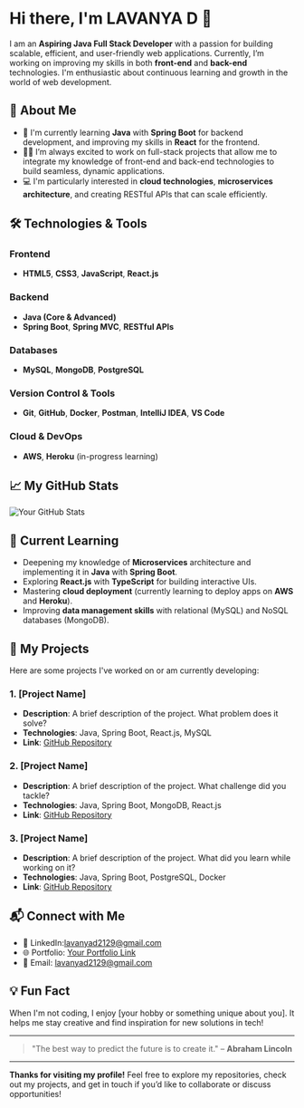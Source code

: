 # Hi there, I'm LAVANYA D 👋

I am an **Aspiring Java Full Stack Developer** with a passion for building scalable, efficient, and user-friendly web applications. Currently, I’m working on improving my skills in both **front-end** and **back-end** technologies. I'm enthusiastic about continuous learning and growth in the world of web development.

## 🚀 About Me

- 🌱 I'm currently learning **Java** with **Spring Boot** for backend development, and improving my skills in **React** for the frontend.
- 👨‍💻 I’m always excited to work on full-stack projects that allow me to integrate my knowledge of front-end and back-end technologies to build seamless, dynamic applications.
- 💻 I'm particularly interested in **cloud technologies**, **microservices architecture**, and creating RESTful APIs that can scale efficiently.

## 🛠️ Technologies & Tools

### **Frontend**
- **HTML5**, **CSS3**, **JavaScript**, **React.js**
  
### **Backend**
- **Java (Core & Advanced)**
- **Spring Boot**, **Spring MVC**, **RESTful APIs**
  
### **Databases**
- **MySQL**, **MongoDB**, **PostgreSQL**

### **Version Control & Tools**
- **Git**, **GitHub**, **Docker**, **Postman**, **IntelliJ IDEA**, **VS Code**

### **Cloud & DevOps**
- **AWS**, **Heroku** (in-progress learning)

## 📈 My GitHub Stats

![Your GitHub Stats](https://github-readme-stats.vercel.app/api?username=[YourGitHubUsername]&show_icons=true&hide_title=true&count_private=true&hide=prs&theme=radical)

## 🔭 Current Learning

- Deepening my knowledge of **Microservices** architecture and implementing it in **Java** with **Spring Boot**.
- Exploring **React.js** with **TypeScript** for building interactive UIs.
- Mastering **cloud deployment** (currently learning to deploy apps on **AWS** and **Heroku**).
- Improving **data management skills** with relational (MySQL) and NoSQL databases (MongoDB).

## 📂 My Projects

Here are some projects I've worked on or am currently developing:

### 1. **[Project Name]**
   - **Description**: A brief description of the project. What problem does it solve?
   - **Technologies**: Java, Spring Boot, React.js, MySQL
   - **Link**: [GitHub Repository](https://github.com/yourusername/project-link)

### 2. **[Project Name]**
   - **Description**: A brief description of the project. What challenge did you tackle?
   - **Technologies**: Java, Spring Boot, MongoDB, React.js
   - **Link**: [GitHub Repository](https://github.com/yourusername/project-link)

### 3. **[Project Name]**
   - **Description**: A brief description of the project. What did you learn while working on it?
   - **Technologies**: Java, Spring Boot, PostgreSQL, Docker
   - **Link**: [GitHub Repository](https://github.com/yourusername/project-link)

## 📬 Connect with Me

- 💼 LinkedIn:lavanyad2129@gmail.com
- 🌐 Portfolio: [Your Portfolio Link](https://yourportfolio.com)
- 📧 Email: lavanyad2129@gmail.com


## 💡 Fun Fact

When I'm not coding, I enjoy [your hobby or something unique about you]. It helps me stay creative and find inspiration for new solutions in tech!

---

> "The best way to predict the future is to create it." – **Abraham Lincoln**

---

**Thanks for visiting my profile!** Feel free to explore my repositories, check out my projects, and get in touch if you’d like to collaborate or discuss opportunities!
